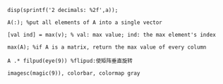 `disp(sprintf('2 decimals: %2f',a));`

`A(:); %put all elements of A into a single vector`

`[val ind] = max(v); % val: max value; ind: the max element's index`

`max(A); %if A is a matrix, return the max value of every column`

`A .* filpud(eye(9)) %flipud:使矩阵垂直旋转`

`imagesc(magic(9)), colorbar, colormap gray`
<!--stackedit_data:
eyJoaXN0b3J5IjpbLTU3Mzk3NzA4LDE4ODQzNjU0OTFdfQ==
-->